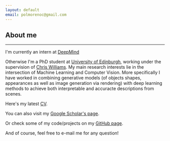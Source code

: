 ```yaml
---
layout: default
email: polmorenoc@gmail.com
---
```


## [](#header-2) About me

* * *
I'm currently an intern at [DeepMind](https://deepmind.com/)

Otherwise I'm a PhD student at [University of Edinburgh](http://www.anc.ed.ac.uk/), working under the supervision of [Chris Williams](http://homepages.inf.ed.ac.uk/ckiw/). My main research interests lie in the intersection of Machine Learning and Computer Vision. More specifically I have worked in combining generative models (of objects shapes, appearances as well as image generation via rendering) with deep learning methods to achieve both interpretable and accuracte descriptions from scenes.

Here's my latest [CV](assets/pol_moreno_cv.pdf).

You can also visit my [Google Scholar's page](https://scholar.google.es/citations?user=CY0-T_MAAAAJ&hl=en&oi=sra).

Or check some of my code/projects on my [GitHub page](https://github.com/polmorenoc).

And of course, feel free to e-mail me for any question!
